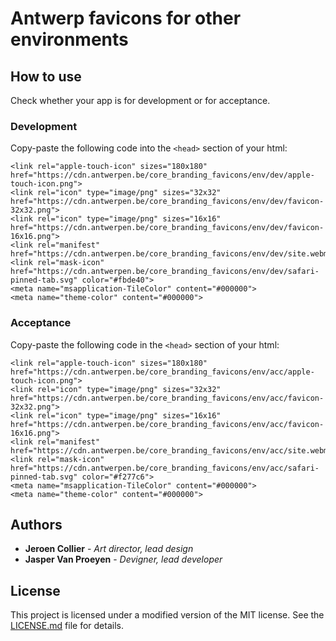 # Antwerp favicons for other environments

## How to use

Check whether your app is for development or for acceptance.

### Development

Copy-paste the following code into the `<head>` section of your html:

```
<link rel="apple-touch-icon" sizes="180x180" href="https://cdn.antwerpen.be/core_branding_favicons/env/dev/apple-touch-icon.png">
<link rel="icon" type="image/png" sizes="32x32" href="https://cdn.antwerpen.be/core_branding_favicons/env/dev/favicon-32x32.png">
<link rel="icon" type="image/png" sizes="16x16" href="https://cdn.antwerpen.be/core_branding_favicons/env/dev/favicon-16x16.png">
<link rel="manifest" href="https://cdn.antwerpen.be/core_branding_favicons/env/dev/site.webmanifest">
<link rel="mask-icon" href="https://cdn.antwerpen.be/core_branding_favicons/env/dev/safari-pinned-tab.svg" color="#fbde40">
<meta name="msapplication-TileColor" content="#000000">
<meta name="theme-color" content="#000000">
```

### Acceptance

Copy-paste the following code in the `<head>` section of your html:

```
<link rel="apple-touch-icon" sizes="180x180" href="https://cdn.antwerpen.be/core_branding_favicons/env/acc/apple-touch-icon.png">
<link rel="icon" type="image/png" sizes="32x32" href="https://cdn.antwerpen.be/core_branding_favicons/env/acc/favicon-32x32.png">
<link rel="icon" type="image/png" sizes="16x16" href="https://cdn.antwerpen.be/core_branding_favicons/env/acc/favicon-16x16.png">
<link rel="manifest" href="https://cdn.antwerpen.be/core_branding_favicons/env/acc/site.webmanifest">
<link rel="mask-icon" href="https://cdn.antwerpen.be/core_branding_favicons/env/acc/safari-pinned-tab.svg" color="#f277c6">
<meta name="msapplication-TileColor" content="#000000">
<meta name="theme-color" content="#000000">
```

## Authors

* **Jeroen Collier** - *Art director, lead design*
* **Jasper Van Proeyen** - *Devigner, lead developer*

## License

This project is licensed under a modified version of the MIT license. See the [LICENSE.md](LICENSE.md) file for details.
